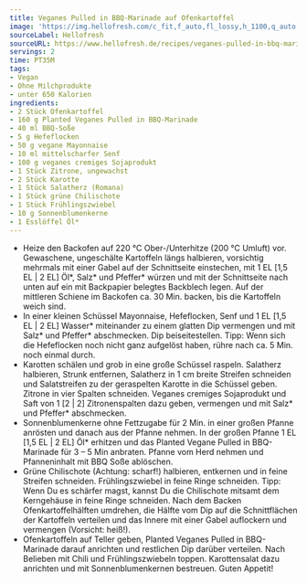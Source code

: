 ```yaml
---
title: Veganes Pulled in BBQ-Marinade auf Ofenkartoffel
image: 'https://img.hellofresh.com/c_fit,f_auto,fl_lossy,h_1100,q_auto,w_2600/hellofresh_s3/image/veganes-pulled-in-bbq-marinade-auf-ofenkartoffel-2d337305.jpg'
sourceLabel: Hellofresh
sourceURL: https://www.hellofresh.de/recipes/veganes-pulled-in-bbq-marinade-auf-ofenkartoffel-61af6fdcd7d9517b542d7d72
servings: 2
time: PT35M
tags:
- Vegan
- Ohne Milchprodukte
- unter 650 Kalorien
ingredients:
- 2 Stück Ofenkartoffel
- 160 g Planted Veganes Pulled in BBQ-Marinade
- 40 ml BBQ-Soße
- 5 g Hefeflocken
- 50 g vegane Mayonnaise
- 10 ml mittelscharfer Senf
- 100 g veganes cremiges Sojaprodukt
- 1 Stück Zitrone, ungewachst
- 2 Stück Karotte
- 1 Stück Salatherz (Romana)
- 1 Stück grüne Chilischote
- 1 Stück Frühlingszwiebel
- 10 g Sonnenblumenkerne
- 1 Esslöffel Öl*
---
```


- Heize den Backofen auf 220 °C Ober-/Unterhitze (200 °C Umluft) vor. Gewaschene, ungeschälte Kartoffeln längs halbieren, vorsichtig mehrmals mit einer Gabel auf der Schnittseite einstechen, mit 1 EL [1,5 EL | 2 EL] Öl\*, Salz\* und Pfeffer\* würzen und mit der Schnittseite nach unten auf ein mit Backpapier belegtes Backblech legen. Auf der mittleren Schiene im Backofen ca. 30 Min. backen, bis die Kartoffeln weich sind.
- In einer kleinen Schüssel Mayonnaise, Hefeflocken, Senf und 1 EL [1,5 EL | 2 EL] Wasser\* miteinander zu einem glatten Dip vermengen und mit Salz\* und Pfeffer\* abschmecken. Dip beiseitestellen. Tipp: Wenn sich die Hefeflocken noch nicht ganz aufgelöst haben, rühre nach ca. 5 Min. noch einmal durch.
- Karotten schälen und grob in eine große Schüssel raspeln. Salatherz halbieren, Strunk entfernen, Salatherz in 1 cm breite Streifen schneiden und Salatstreifen zu der geraspelten Karotte in die Schüssel geben. Zitrone in vier Spalten schneiden. Veganes cremiges Sojaprodukt und Saft von 1 [2 | 2] Zitronenspalten dazu geben, vermengen und mit Salz\* und Pfeffer\* abschmecken.
- Sonnenblumenkerne ohne Fettzugabe für 2 Min. in einer großen Pfanne anrösten und danach aus der Pfanne nehmen. In der großen Pfanne 1 EL [1,5 EL | 2 EL] Öl\* erhitzen und das Planted Vegane Pulled in BBQ-Marinade für 3 – 5 Min anbraten. Pfanne vom Herd nehmen und Pfanneninhalt mit BBQ Soße ablöschen.
- Grüne Chilischote (Achtung: scharf!) halbieren, entkernen und in feine Streifen schneiden. Frühlingszwiebel in feine Ringe schneiden. Tipp: Wenn Du es schärfer magst, kannst Du die Chilischote mitsamt dem Kerngehäuse in feine Ringe schneiden. Nach dem Backen Ofenkartoffelhälften umdrehen, die Hälfte vom Dip auf die Schnittflächen der Kartoffeln verteilen und das Innere mit einer Gabel auflockern und vermengen (Vorsicht: heiß!).
- Ofenkartoffeln auf Teller geben, Planted Veganes Pulled in BBQ-Marinade darauf anrichten und restlichen Dip darüber verteilen. Nach Belieben mit Chili und Frühlingszwiebeln toppen. Karottensalat dazu anrichten und mit Sonnenblumenkernen bestreuen. Guten Appetit!
